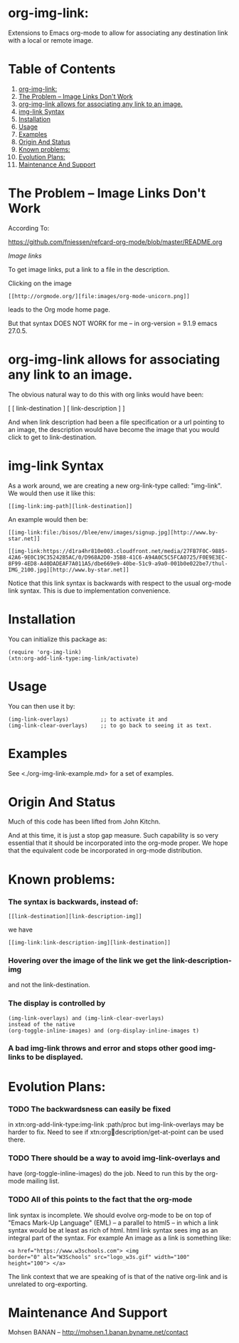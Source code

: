 

# org-img-link:

Extensions to Emacs org-mode to allow for associating any destination link with a local or remote image.


# Table of Contents

1.  [org-img-link:](#orgc50196d)
2.  [The Problem &#x2013; Image Links Don't Work](#orge1e9bc5)
3.  [org-img-link  allows for associating any link to an image.](#orgc91eb29)
4.  [img-link Syntax](#orgc0c614c)
5.  [Installation](#org279c865)
6.  [Usage](#orgce6920d)
7.  [Examples](#orgfb35c4d)
8.  [Origin And Status](#org8719010)
9.  [Known problems:](#orgff912db)
10. [Evolution Plans:](#org562510e)
11. [Maintenance And Support](#org268fbd7)


# The Problem &#x2013; Image Links Don't Work

According To:

<https://github.com/fniessen/refcard-org-mode/blob/master/README.org>

*Image links*

To get image links, put a link to a file in the description.

Clicking on the image

    [[http://orgmode.org/][file:images/org-mode-unicorn.png]]

leads to the Org mode home page.

But that syntax DOES NOT WORK for me &#x2013; in org-version = 9.1.9 emacs 27.0.5.


# org-img-link  allows for associating any link to an image.

The obvious natural way to do this with org links would have been:

[ [ link-destination ] [ link-description ] ]

And when link description had been a file specification or a url
pointing to an image, the description would have become the image
that you would click to get to link-destination.


# img-link Syntax

As a work around, we are creating a new org-link-type called:
"img-link". 
We would then use it like this:

    [[img-link:img-path][link-destination]] 

An example would then be:

    [[img-link:file:/bisos//blee/env/images/signup.jpg][http://www.by-star.net]]
    
    [[img-link:https://d1ra4hr810e003.cloudfront.net/media/27FB7F0C-9885-42A6-9E0C19C35242B5AC/0/D968A2D0-35B8-41C6-A94A0C5C5FCA0725/F0E9E3EC-8F99-4ED8-A40DADEAF7A011A5/dbe669e9-40be-51c9-a9a0-001b0e022be7/thul-IMG_2100.jpg][http://www.by-star.net]]

Notice that this link syntax is backwards with respect to the usual org-mode link syntax.
This is due to implementation convenience.


# Installation

You can initialize this package as:

    (require 'org-img-link)
    (xtn:org-add-link-type:img-link/activate)


# Usage

You can then use it by:

    (img-link-overlays)          ;; to activate it and 
    (img-link-clear-overlays)    ;; to go back to seeing it as text.


# Examples

See <./org-img-link-example.md> for a set of examples.


# Origin And Status

Much of this code has been lifted from John Kitchn.

And at this time, it is just a stop gap measure.  Such capability is
so very essential that it should be incorporated into the org-mode
proper. We hope that the equivalent code be incorporated in org-mode
distribution.


# Known problems:


### The syntax is backwards, instead of:

    [[link-destination][link-description-img]]

we have 

    [[img-link:link-description-img][link-destination]]


### Hovering over the image of the link we get the link-description-img

and not the link-destination.


### The display is controlled by

    (img-link-overlays) and (img-link-clear-overlays)
    instead of the native 
    (org-toggle-inline-images) and (org-display-inline-images t)


### A bad img-link throws and error and stops other good img-links to be displayed.


# Evolution Plans:


### TODO The backwardsness can easily be fixed

in xtn:org-add-link-type:img-link :path/proc
but img-link-overlays may be harder to fix. 
Need to see if xtn:org:link:description/get-at-point
can be used there.


### TODO There should be a way to avoid img-link-overlays and

have (org-toggle-inline-images) do the job. 
Need to run this by the org-mode mailing list.


### TODO All of this points to the fact that the org-mode

link syntax is incomplete. We should evolve org-mode to be on top
of "Emacs Mark-Up Language" (EML) &#x2013; a parallel to html5 &#x2013; in
which a link syntax would be at least as rich of html.  html link
syntax sees img as an integral part of the syntax.  For example An
image as a link is something like:

    <a href="https://www.w3schools.com"> <img
    border="0" alt="W3Schools" src="logo_w3s.gif" width="100"
    height="100"> </a>

The link context that we are speaking of is that of the native
org-link and is unrelated to org-exporting.


# Maintenance And Support

Mohsen BANAN &#x2013; <http://mohsen.1.banan.byname.net/contact>

